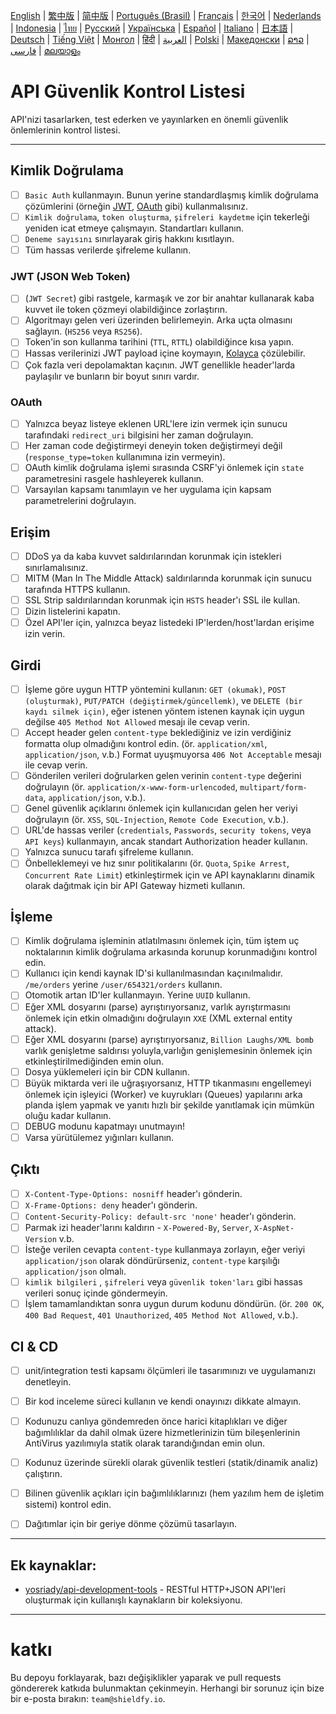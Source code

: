[English](./README.md) | [繁中版](./README-tw.md) | [简中版](./README-zh.md) | [Português (Brasil)](./README-pt_BR.md) | [Français](./README-fr.md) | [한국어](./README-ko.md) | [Nederlands](./README-nl.md) | [Indonesia](./README-id.md) | [ไทย](./README-th.md) | [Русский](./README-ru.md) | [Українська](./README-uk.md) | [Español](./README-es.md) | [Italiano](./README-it.md) | [日本語](./README-ja.md) | [Deutsch](./README-de.md) | [Tiếng Việt](./README-vi.md) | [Монгол](./README-mn.md) | [हिंदी](./README-hi.md) | [العربية](./README-ar.md) | [Polski](./README-pl.md) | [Македонски](./README-mk.md) | [ລາວ](./README-lo.md) | [فارسی](./README-fa.md) | [മലയാളം](./README-ml.md)

# API Güvenlik Kontrol Listesi

API'nizi tasarlarken, test ederken ve yayınlarken en önemli güvenlik önlemlerinin kontrol listesi.

---

## Kimlik Doğrulama
- [ ] `Basic Auth` kullanmayın. Bunun yerine standardlaşmış kimlik doğrulama çözümlerini (örneğin [JWT](https://jwt.io/), [OAuth](https://oauth.net/) gibi) kullanmalısınız.
- [ ] `Kimlik doğrulama`, `token oluşturma`, `şifreleri kaydetme` için tekerleği yeniden icat etmeye çalışmayın. Standartları kullanın.
- [ ] `Deneme sayısını` sınırlayarak giriş hakkını kısıtlayın.
- [ ] Tüm hassas verilerde şifreleme kullanın.

### JWT (JSON Web Token)
- [ ] (`JWT Secret`) gibi rastgele, karmaşık ve zor bir anahtar kullanarak kaba kuvvet ile token çözmeyi olabildiğince zorlaştırın.
- [ ] Algoritmayı gelen veri üzerinden belirlemeyin. Arka uçta olmasını sağlayın. (`HS256` veya `RS256`).
- [ ] Token'in son kullanma tarihini (`TTL`, `RTTL`) olabildiğince kısa yapın.
- [ ] Hassas verilerinizi JWT payload içine koymayın, [Kolayca](https://jwt.io/#debugger-io) çözülebilir.
- [ ] Çok fazla veri depolamaktan kaçının. JWT genellikle header'larda paylaşılır ve bunların bir boyut sınırı vardır.

### OAuth
- [ ] Yalnızca beyaz listeye eklenen URL'lere izin vermek için sunucu tarafındaki `redirect_uri` bilgisini her zaman doğrulayın.
- [ ] Her zaman code değiştirmeyi deneyin token değiştirmeyi değil (`response_type=token` kullanımına izin vermeyin).
- [ ] OAuth kimlik doğrulama işlemi sırasında CSRF'yi önlemek için `state` parametresini rasgele hashleyerek kullanın.
- [ ] Varsayılan kapsamı tanımlayın ve her uygulama için kapsam parametrelerini doğrulayın.

## Erişim
- [ ] DDoS ya da kaba kuvvet saldırılarından korunmak için istekleri sınırlamalısınız.
- [ ] MITM (Man In The Middle Attack) saldırılarında korunmak için sunucu tarafında HTTPS kullanın.
- [ ] SSL Strip saldırılarından korunmak için `HSTS` header'ı SSL ile kullan.
- [ ] Dizin listelerini kapatın.
- [ ] Özel API'ler için, yalnızca beyaz listedeki IP'lerden/host'lardan erişime izin verin.

## Girdi
- [ ] İşleme göre uygun HTTP yöntemini kullanın: `GET (okumak)`, `POST (oluşturmak)`, `PUT/PATCH (değiştirmek/güncellemk)`, ve `DELETE (bir kaydı silmek için)`, eğer istenen yöntem istenen kaynak için uygun değilse `405 Method Not Allowed` mesajı ile cevap verin.
- [ ] Accept header gelen `content-type` beklediğiniz ve izin verdiğiniz formatta olup olmadığını kontrol edin. (ör. `application/xml`, `application/json`, v.b.) Format uyuşmuyorsa `406 Not Acceptable` mesajı ile cevap verin.
- [ ] Gönderilen verileri doğrularken gelen verinin `content-type` değerini doğrulayın (ör. `application/x-www-form-urlencoded`, `multipart/form-data`, `application/json`, v.b.).
- [ ] Genel güvenlik açıklarını önlemek için kullanıcıdan gelen her veriyi doğrulayın (ör. `XSS`, `SQL-Injection`, `Remote Code Execution`, v.b.).
- [ ] URL'de hassas veriler (`credentials`, `Passwords`, `security tokens`, veya `API keys`) kullanmayın, ancak standart Authorization header kullanın.
- [ ] Yalnızca sunucu tarafı şifreleme kullanın.
- [ ] Önbelleklemeyi ve hız sınır politikalarını (ör. `Quota`, `Spike Arrest`, `Concurrent Rate Limit`) etkinleştirmek için ve API kaynaklarını dinamik olarak dağıtmak için bir API Gateway hizmeti kullanın.

## İşleme
- [ ] Kimlik doğrulama işleminin atlatılmasını önlemek için, tüm iştem uç noktalarının kimlik doğrulama arkasında korunup korunmadığını kontrol edin.
- [ ] Kullanıcı için kendi kaynak ID'si kullanılmasından kaçınılmalıdır. `/me/orders` yerine `/user/654321/orders` kullanın.
- [ ] Otomotik artan ID'ler kullanmayın. Yerine `UUID` kullanın.
- [ ] Eğer XML dosyarını (parse) ayrıştırıyorsanız, varlık ayrıştırmasını önlemek için etkin olmadığını doğrulayın `XXE` (XML external entity attack).
- [ ] Eğer XML dosyarını (parse) ayrıştırıyorsanız, `Billion Laughs/XML bomb` varlık genişletme saldırısı yoluyla,varlığın genişlemesinin önlemek için etkinleştirilmediğinden emin olun.
- [ ] Dosya yüklemeleri için bir CDN kullanın.
- [ ] Büyük miktarda veri ile uğraşıyorsanız, HTTP tıkanmasını engellemeyi önlemek için işleyici (Worker) ve kuyrukları (Queues) yapılarını arka planda işlem yapmak ve yanıtı hızlı bir şekilde yanıtlamak için mümkün oluğu kadar kullanın.
- [ ] DEBUG modunu kapatmayı unutmayın!
- [ ] Varsa yürütülemez yığınları kullanın.

## Çıktı
- [ ] `X-Content-Type-Options: nosniff` header'ı gönderin.
- [ ] `X-Frame-Options: deny` header'ı gönderin.
- [ ] `Content-Security-Policy: default-src 'none'` header'ı gönderin.
- [ ] Parmak izi header'larını kaldırın - `X-Powered-By`, `Server`, `X-AspNet-Version` v.b.
- [ ] İsteğe verilen cevapta `content-type` kullanmaya zorlayın, eğer veriyi `application/json` olarak döndürürseniz, `content-type` karşılığı `application/json` olmalı.
- [ ] `kimlik bilgileri` , `şifreleri` veya `güvenlik token'ları` gibi hassas verileri sonuç içinde göndermeyin.
- [ ] İşlem tamamlandıktan sonra uygun durum kodunu döndürün. (ör. `200 OK`, `400 Bad Request`, `401 Unauthorized`, `405 Method Not Allowed`, v.b.).

## CI & CD
- [ ] unit/integration testi kapsamı ölçümleri ile tasarımınızı ve uygulamanızı denetleyin.
- [ ] Bir kod inceleme süreci kullanın ve kendi onayınızı dikkate almayın.
- [ ] Kodunuzu canlıya göndemreden önce harici kitaplıkları ve diğer bağımlılıklar da dahil olmak üzere hizmetlerinizin tüm bileşenlerinin AntiVirus yazılımıyla statik olarak tarandığından emin olun.
- [ ] Kodunuz üzerinde sürekli olarak güvenlik testleri (statik/dinamik analiz) çalıştırın.
- [ ] Bilinen güvenlik açıkları için bağımlılıklarınızı (hem yazılım hem de işletim sistemi) kontrol edin.
- [ ] Dağıtımlar için bir geriye dönme çözümü tasarlayın.


---

## Ek kaynaklar:
- [yosriady/api-development-tools](https://github.com/yosriady/api-development-tools) - RESTful HTTP+JSON API'leri oluşturmak için kullanışlı kaynakların bir koleksiyonu.


---

# katkı
Bu depoyu forklayarak, bazı değişiklikler yaparak ve pull requests göndererek katkıda bulunmaktan çekinmeyin. Herhangi bir sorunuz için bize bir e-posta bırakın: `team@shieldfy.io`.
